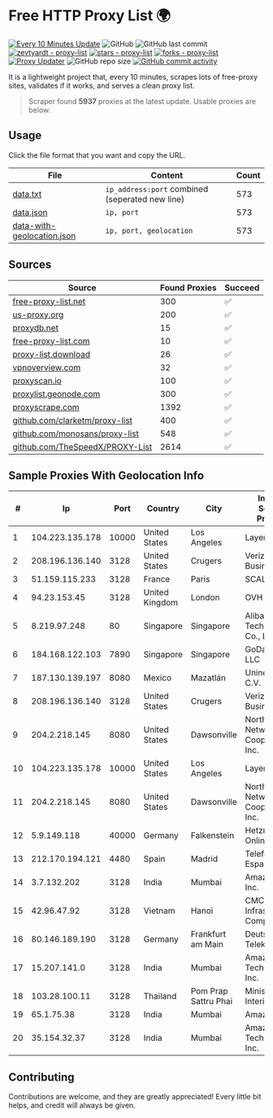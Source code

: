 
# Free HTTP Proxy List 🌍

[![Every 10 Minutes Update](https://github.com/mertguvencli/http-proxy-list/actions/workflows/main.yml/badge.svg?branch=main)](https://github.com/mertguvencli/http-proxy-list/actions/workflows/main.yml)
![GitHub](https://img.shields.io/github/license/mertguvencli/http-proxy-list)
![GitHub last commit](https://img.shields.io/github/last-commit/mertguvencli/http-proxy-list)
[![zevtyardt - proxy-list](https://img.shields.io/static/v1?label=zevtyardt&message=proxy-list&color=blue&logo=github)](https://github.com/zevtyardt/proxy-list "Go to GitHub repo")
[![stars - proxy-list](https://img.shields.io/github/stars/zevtyardt/proxy-list?style=social)](https://github.com/zevtyardt/proxy-list)
[![forks - proxy-list](https://img.shields.io/github/forks/zevtyardt/proxy-list?style=social)](https://github.com/zevtyardt/proxy-list)
[![Proxy Updater](https://github.com/zevtyardt/proxy-list/workflows/Proxy%20Updater/badge.svg)](https://github.com/zevtyardt/proxy-list/actions?query=workflow:"Proxy+Updater")
![GitHub repo size](https://img.shields.io/github/repo-size/zevtyardt/proxy-list)
[![GitHub commit activity](https://img.shields.io/github/commit-activity/m/zevtyardt/proxy-list?logo=commits)](https://github.com/zevtyardt/proxy-list/commits/main)

It is a lightweight project that, every 10 minutes, scrapes lots of free-proxy sites, validates if it works, and serves a clean proxy list.

> Scraper found **5937** proxies at the latest update. Usable proxies are below.

## Usage

Click the file format that you want and copy the URL.

|File|Content|Count|
|----|-------|-----|
|[data.txt](https://raw.githubusercontent.com/mertguvencli/http-proxy-list/main/proxy-list/data.txt)|`ip_address:port` combined (seperated new line)|573|
|[data.json](https://raw.githubusercontent.com/mertguvencli/http-proxy-list/main/proxy-list/data.json)|`ip, port`|573|
|[data-with-geolocation.json](https://raw.githubusercontent.com/mertguvencli/http-proxy-list/main/proxy-list/data-with-geolocation.json)|`ip, port, geolocation`|573|

## Sources

|Source|Found Proxies|Succeed|
|------|-------------|-------|
|[free-proxy-list.net](https://free-proxy-list.net)|300|✅|
|[us-proxy.org](https://www.us-proxy.org)|200|✅|
|[proxydb.net](http://proxydb.net)|15|✅|
|[free-proxy-list.com](https://free-proxy-list.com/?page=&port=&type%5B%5D=http&type%5B%5D=https&up_time=0&search=Search)|10|✅|
|[proxy-list.download](https://www.proxy-list.download/HTTP)|26|✅|
|[vpnoverview.com](https://vpnoverview.com/privacy/anonymous-browsing/free-proxy-servers)|32|✅|
|[proxyscan.io](https://www.proxyscan.io)|100|✅|
|[proxylist.geonode.com](https://proxylist.geonode.com/api/proxy-list?limit=300&page=1&sort_by=lastChecked&sort_type=desc&protocols=http,https)|300|✅|
|[proxyscrape.com](https://api.proxyscrape.com/v2/?request=displayproxies&protocol=http&timeout=10000&country=all&ssl=all&anonymity=all)|1392|✅|
|[github.com/clarketm/proxy-list](https://raw.githubusercontent.com/clarketm/proxy-list/master/proxy-list-raw.txt)|400|✅|
|[github.com/monosans/proxy-list](https://raw.githubusercontent.com/monosans/proxy-list/main/proxies/http.txt)|548|✅|
|[github.com/TheSpeedX/PROXY-List](https://raw.githubusercontent.com/TheSpeedX/PROXY-List/master/http.txt)|2614|✅|


## Sample Proxies With Geolocation Info

|#|Ip|Port|Country|City|Internet Service Provider|
|-|--|----|-------|----|-------------------------|
|1|104.223.135.178|10000|United States|Los Angeles|LayerHost|
|2|208.196.136.140|3128|United States|Crugers|Verizon Business|
|3|51.159.115.233|3128|France|Paris|SCALEWAY|
|4|94.23.153.45|3128|United Kingdom|London|OVH ISP|
|5|8.219.97.248|80|Singapore|Singapore|Alibaba (US) Technology Co., Ltd.|
|6|184.168.122.103|7890|Singapore|Singapore|GoDaddy.com, LLC|
|7|187.130.139.197|8080|Mexico|Mazatlán|Uninet S.A. de C.V.|
|8|208.196.136.140|3128|United States|Crugers|Verizon Business|
|9|204.2.218.145|8080|United States|Dawsonville|North Georgia Network Cooperative, Inc.|
|10|104.223.135.178|10000|United States|Los Angeles|LayerHost|
|11|204.2.218.145|8080|United States|Dawsonville|North Georgia Network Cooperative, Inc.|
|12|5.9.149.118|40000|Germany|Falkenstein|Hetzner Online GmbH|
|13|212.170.194.121|4480|Spain|Madrid|Telefonica de Espana SAU|
|14|3.7.132.202|3128|India|Mumbai|Amazon.com, Inc.|
|15|42.96.47.92|3128|Vietnam|Hanoi|CMC Telecom Infrastructure Company|
|16|80.146.189.190|3128|Germany|Frankfurt am Main|Deutsche Telekom AG|
|17|15.207.141.0|3128|India|Mumbai|Amazon Technologies Inc.|
|18|103.28.100.11|3128|Thailand|Pom Prap Sattru Phai|Ministry of Interior|
|19|65.1.75.38|3128|India|Mumbai|Amazon.com|
|20|35.154.32.37|3128|India|Mumbai|Amazon Technologies Inc.|



## Contributing

Contributions are welcome, and they are greatly appreciated! Every
little bit helps, and credit will always be given.

